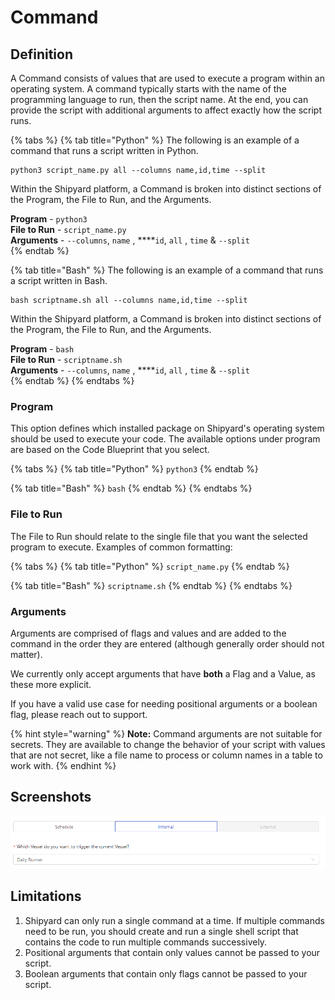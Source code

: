 # Command

## Definition

A Command consists of values that are used to execute a program within an operating system. A command typically starts with the name of the programming language to run, then the script name. At the end, you can provide the script with additional arguments to affect exactly how the script runs.

{% tabs %}
{% tab title="Python" %}
The following is an example of a command that runs a script written in Python.

```text
python3 script_name.py all --columns name,id,time --split
```

Within the Shipyard platform, a Command is broken into distinct sections of the Program, the File to Run, and the Arguments.

**Program** - `python3`  
**File to Run** - `script_name.py`  
**Arguments** -  `--columns`, `name` , ****`id`, `all` , `time` & `--split`  
{% endtab %}

{% tab title="Bash" %}
The following is an example of a command that runs a script written in Bash.

```text
bash scriptname.sh all --columns name,id,time --split
```

Within the Shipyard platform, a Command is broken into distinct sections of the Program, the File to Run, and the Arguments.

**Program** - `bash`  
**File to Run** - `scriptname.sh`  
**Arguments** -  `--columns`, `name` , ****`id`, `all` , `time` & `--split`  
{% endtab %}
{% endtabs %}

### Program <a id="program"></a>

This option defines which installed package on Shipyard's operating system should be used to execute your code. The available options under program are based on the Code Blueprint that you select.

{% tabs %}
{% tab title="Python" %}
`python3`
{% endtab %}

{% tab title="Bash" %}
`bash`
{% endtab %}
{% endtabs %}

### File to Run <a id="file-to-run"></a>

The File to Run should relate to the single file that you want the selected program to execute. Examples of common formatting:

{% tabs %}
{% tab title="Python" %}
`script_name.py`
{% endtab %}

{% tab title="Bash" %}
`scriptname.sh`
{% endtab %}
{% endtabs %}

### Arguments <a id="arguments"></a>

Arguments are comprised of flags and values and are added to the command in the order they are entered \(although generally order should not matter\).   
  
We currently only accept arguments that have **both** a Flag and a Value, as these more explicit.  
  
If you have a valid use case for needing positional arguments or a boolean flag, please reach out to support.

{% hint style="warning" %}
**Note:** Command arguments are not suitable for secrets. They are available to change the behavior of your script with values that are not secret, like a file name to process or column names in a table to work with.
{% endhint %}

## Screenshots

![](../../.gitbook/assets/image%20%2860%29.png)

## Limitations

1. Shipyard can only run a single command at a time. If multiple commands need to be run, you should create and run a single shell script that contains the code to run multiple commands successively.
2. Positional arguments that contain only values cannot be passed to your script.
3. Boolean arguments that contain only flags cannot be passed to your script.



